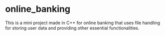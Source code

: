 # online_banking
This is a mini project made in C++ for online banking that uses file handling for storing user data and providing other essential functionalities.
